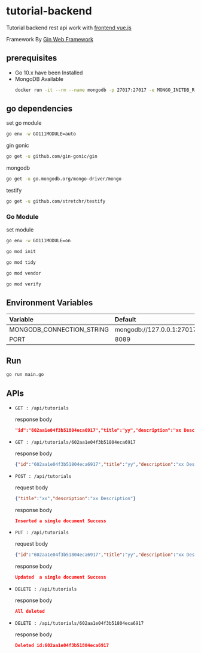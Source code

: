 # tutorial-backend

 Tutorial backend rest api work with [frontend vue.js](https://github.com/tarathep/tutorial-frontend)


Framework By [Gin Web Framework](https://github.com/gin-gonic/gin)


## prerequisites

- Go 10.x have been Installed
- MongoDB Available
  ```bash
  docker run -it --rm --name mongodb -p 27017:27017 -e MONGO_INITDB_ROOT_USERNAME=root -e MONGO_INITDB_ROOT_PASSWORD=password mongo:latest
  ```

## go dependencies

set go module
```bash
go env -w GO111MODULE=auto
```

gin gonic

```bash
go get -u github.com/gin-gonic/gin
```

mongodb

```bash
go get -u go.mongodb.org/mongo-driver/mongo
```

testify

```bash
go get -u github.com/stretchr/testify
```

### Go Module

set module
```bash
go env -w GO111MODULE=on

go mod init

go mod tidy

go mod vendor

go mod verify
```


## Environment Variables

|Variable|Default|Example|
|:---|:---|:---|
MONGODB_CONNECTION_STRING|mongodb://127.0.0.1:27017|mongodb://root:password@192.168.1.102:27017|
|PORT|8089|8089|

## Run

```bash
go run main.go
```


## APIs

- ``GET : /api/tutorials``

  response body
  ```json
  "id":"602aa1e04f3b51804eca6917","title":"yy","description":"xx Description","published":false,"createdAt":"0001-01-01T00:00:00Z","updatedAt":"0001-01-01T00:00:00Z"},{"id":"602aa1e04f3b51804eca6917","title":"yy","description":"xx Description","published":false,"createdAt":"0001-01-01T
  ```
- ``GET : /api/tutorials/602aa1e04f3b51804eca6917``

  response body
  ```json
  {"id":"602aa1e04f3b51804eca6917","title":"yy","description":"xx Description","published":false,"createdAt":"0001-01-01T00:00:00Z","updatedAt":"0001-01-01T00:00:00Z"}
  ```
- ``POST : /api/tutorials``
  
  request body
  ```json
  {"title":"xx","description":"xx Description"}
  ```
  
  response body
  ```json
  Inserted a single document Success
  ```

- ``PUT : /api/tutorials``
  
  request body
  ```json
  {"id":"602aa1e04f3b51804eca6917","title":"yy","description":"xx Description","published":false,"createdAt":"0001-01-01T00:00:00Z","updatedAt":"0001-01-01T00:00:00Z"}
  ```
  
  response body
  ```json
  Updated  a single document Success
  ```

- ``DELETE : /api/tutorials``
   
  response body
  ```json
  All deleted
  ```
- ``DELETE : /api/tutorials/602aa1e04f3b51804eca6917``
    
  response body
  ```json
  Deleted id:602aa1e04f3b51804eca6917
  ```


